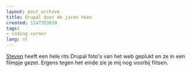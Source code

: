 ```yaml
---
layout: post_archive
title: Drupal door de jaren heen
created: 1147353030
tags:
- coding corner
lang: nl
---
```

[Steven](http://www.acko.net/blog/the-drupal-reel) heeft een hele rits Drupal foto's van het web geplukt en ze in een filmpje gezet. Ergens tegen het einde zie je mij nog voorbij flitsen. 

